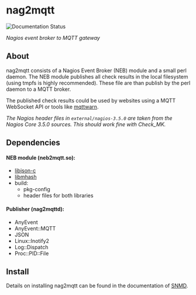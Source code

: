 # nag2mqtt

![Documentation Status](https://readthedocs.org/projects/nag2mqtt/badge/?version=latest)

_Nagios event broker to MQTT gateway_


## About

nag2mqtt consists of a Nagios Event Broker (NEB) module and a small perl
daemon. The NEB module publishes all check results in the local filesystem
(using tmpfs is highly recommended). These file are than publish by the
perl daemon to a MQTT broker.

The published check results could be used by websites using a MQTT WebSocket
API or tools like [mqttwarn](https://github.com/jpmens/mqttwarn).

*The Nagios header files in `external/nagios-3.5.0` are taken from the
Nagios Core 3.5.0 sources. This should work fine with Check_MK.*


## Dependencies

#### NEB module (neb2mqtt.so):
- [libjson-c](https://github.com/json-c/json-c)
- [libmhash](http://mhash.sourceforge.net/)
- build:
  - pkg-config
  - header files for both libraries

#### Publisher (nag2mqttd):
- AnyEvent
- AnyEvent::MQTT
- JSON
- Linux::Inotify2
- Log::Dispatch
- Proc::PID::File


## Install

Details on installing nag2mqtt can be found in the documentation of
[SNMD](http://snmd.readthedocs.io/en/latest/appx_nag2mqtt.html).
